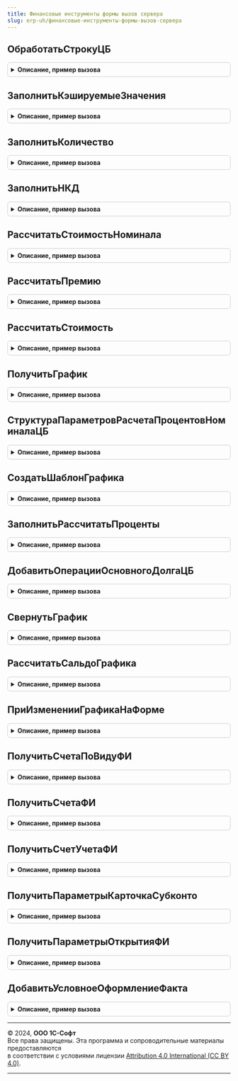 ```yaml
---
title: Финансовые инструменты формы вызов сервера
slug: erp-uh/финансовые-инструменты-формы-вызов-сервера
---
```



## ОбработатьСтрокуЦБ
<details style="margin: 1em 0; padding: 0.5em; border: 1px solid #ccc; border-radius: 6px;">

<summary style="font-weight: bold; cursor: pointer;">Описание, пример вызова</summary>

```bsl

Процедура ОбработатьСтрокуЦБ(СтрокаЦБ, СтруктураДействий, КэшируемыеЗначения) Экспорт
```

Пример вызова
```bsl
ФинансовыеИнструментыФормыВызовСервера.ОбработатьСтрокуЦБ(СтрокаЦБ, СтруктураДействий, КэшируемыеЗначения) 
```
</details>

## ЗаполнитьКэшируемыеЗначения
<details style="margin: 1em 0; padding: 0.5em; border: 1px solid #ccc; border-radius: 6px;">

<summary style="font-weight: bold; cursor: pointer;">Описание, пример вызова</summary>

```bsl

Процедура ЗаполнитьКэшируемыеЗначения(СтрокаЦБ, СтруктураДействий, КэшируемыеЗначения) Экспорт
```

Пример вызова
```bsl
ФинансовыеИнструментыФормыВызовСервера.ЗаполнитьКэшируемыеЗначения(СтрокаЦБ, СтруктураДействий, КэшируемыеЗначения));
```
</details>

## ЗаполнитьКоличество
<details style="margin: 1em 0; padding: 0.5em; border: 1px solid #ccc; border-radius: 6px;">

<summary style="font-weight: bold; cursor: pointer;">Описание, пример вызова</summary>

```bsl

Процедура ЗаполнитьКоличество(СтрокаЦБ, СтруктураДействий, КэшируемыеЗначения) Экспорт
```

Пример вызова
```bsl
ФинансовыеИнструментыФормыВызовСервера.ЗаполнитьКоличество(СтрокаЦБ, СтруктураДействий, КэшируемыеЗначения));
```
</details>

## ЗаполнитьНКД
<details style="margin: 1em 0; padding: 0.5em; border: 1px solid #ccc; border-radius: 6px;">

<summary style="font-weight: bold; cursor: pointer;">Описание, пример вызова</summary>

```bsl

Процедура ЗаполнитьНКД(СтрокаЦБ, СтруктураДействий, КэшируемыеЗначения) Экспорт
```

Пример вызова
```bsl
ФинансовыеИнструментыФормыВызовСервера.ЗаполнитьНКД(СтрокаЦБ, СтруктураДействий, КэшируемыеЗначения));
```
</details>

## РассчитатьСтоимостьНоминала
<details style="margin: 1em 0; padding: 0.5em; border: 1px solid #ccc; border-radius: 6px;">

<summary style="font-weight: bold; cursor: pointer;">Описание, пример вызова</summary>

```bsl

Процедура РассчитатьСтоимостьНоминала(СтрокаЦБ, СтруктураДействий, КэшируемыеЗначения) Экспорт
```

Пример вызова
```bsl
ФинансовыеИнструментыФормыВызовСервера.РассчитатьСтоимостьНоминала(СтрокаЦБ, СтруктураДействий, КэшируемыеЗначения));
```
</details>

## РассчитатьПремию
<details style="margin: 1em 0; padding: 0.5em; border: 1px solid #ccc; border-radius: 6px;">

<summary style="font-weight: bold; cursor: pointer;">Описание, пример вызова</summary>

```bsl

Процедура РассчитатьПремию(СтрокаЦБ, СтруктураДействий, КэшируемыеЗначения) Экспорт
```

Пример вызова
```bsl
ФинансовыеИнструментыФормыВызовСервера.РассчитатьПремию(СтрокаЦБ, СтруктураДействий, КэшируемыеЗначения));
```
</details>

## РассчитатьСтоимость
<details style="margin: 1em 0; padding: 0.5em; border: 1px solid #ccc; border-radius: 6px;">

<summary style="font-weight: bold; cursor: pointer;">Описание, пример вызова</summary>

```bsl

Процедура РассчитатьСтоимость(СтрокаЦБ, СтруктураДействий, КэшируемыеЗначения) Экспорт
```

Пример вызова
```bsl
ФинансовыеИнструментыФормыВызовСервера.РассчитатьСтоимость(СтрокаЦБ, СтруктураДействий, КэшируемыеЗначения));
```
</details>

## ПолучитьГрафик
<details style="margin: 1em 0; padding: 0.5em; border: 1px solid #ccc; border-radius: 6px;">

<summary style="font-weight: bold; cursor: pointer;">Описание, пример вызова</summary>

```bsl

Функция ПолучитьГрафик(СтруктураДействий, КонтекстВерсии, ПараметрыГрафика = Неопределено) Экспорт
```

Пример вызова
```bsl
Результат = ФинансовыеИнструментыФормыВызовСервера.ПолучитьГрафик(СтруктураДействий, КонтекстВерсии, ПараметрыГрафика);
```
</details>

## СтруктураПараметровРасчетаПроцентовНоминалаЦБ
<details style="margin: 1em 0; padding: 0.5em; border: 1px solid #ccc; border-radius: 6px;">

<summary style="font-weight: bold; cursor: pointer;">Описание, пример вызова</summary>

```bsl

Функция СтруктураПараметровРасчетаПроцентовНоминалаЦБ(КонтекстФИ, КонтекстВерсииГрафика) Экспорт
```

Пример вызова
```bsl
Результат = ФинансовыеИнструментыФормыВызовСервера.СтруктураПараметровРасчетаПроцентовНоминалаЦБ(КонтекстФИ, КонтекстВерсииГрафика) 
```
</details>

## СоздатьШаблонГрафика
<details style="margin: 1em 0; padding: 0.5em; border: 1px solid #ccc; border-radius: 6px;">

<summary style="font-weight: bold; cursor: pointer;">Описание, пример вызова</summary>

```bsl

Функция СоздатьШаблонГрафика(ЕстьПроценты, ЕстьКомиссии, ЕстьШтрафы) Экспорт
```

Пример вызова
```bsl
Результат = ФинансовыеИнструментыФормыВызовСервера.СоздатьШаблонГрафика(ЕстьПроценты, ЕстьКомиссии, ЕстьШтрафы));
```
</details>

## ЗаполнитьРассчитатьПроценты
<details style="margin: 1em 0; padding: 0.5em; border: 1px solid #ccc; border-radius: 6px;">

<summary style="font-weight: bold; cursor: pointer;">Описание, пример вызова</summary>

```bsl

Функция ЗаполнитьРассчитатьПроценты(КонтекстВерсии, ПараметрыРасчета, ДатаФактическихДанных = Неопределено) Экспорт
```

Пример вызова
```bsl
Результат = ФинансовыеИнструментыФормыВызовСервера.ЗаполнитьРассчитатьПроценты(КонтекстВерсии, ПараметрыРасчета, ДатаФактическихДанных);
```
</details>

## ДобавитьОперацииОсновногоДолгаЦБ
<details style="margin: 1em 0; padding: 0.5em; border: 1px solid #ccc; border-radius: 6px;">

<summary style="font-weight: bold; cursor: pointer;">Описание, пример вызова</summary>

```bsl

Функция ДобавитьОперацииОсновногоДолгаЦБ(График, ОсновнойДолг, ДатаФактическихДанных = Неопределено) Экспорт
```

Пример вызова
```bsl
Результат = ФинансовыеИнструментыФормыВызовСервера.ДобавитьОперацииОсновногоДолгаЦБ(График, ОсновнойДолг, ДатаФактическихДанных);
```
</details>

## СвернутьГрафик
<details style="margin: 1em 0; padding: 0.5em; border: 1px solid #ccc; border-radius: 6px;">

<summary style="font-weight: bold; cursor: pointer;">Описание, пример вызова</summary>

```bsl

Процедура СвернутьГрафик(График, ЕстьПроценты = Истина, ЕстьКомиссии = Истина, ЕстьШтрафы = Истина) Экспорт
```

Пример вызова
```bsl
ФинансовыеИнструментыФормыВызовСервера.СвернутьГрафик(График, ЕстьПроценты, ЕстьКомиссии, ЕстьШтрафы);
```
</details>

## РассчитатьСальдоГрафика
<details style="margin: 1em 0; padding: 0.5em; border: 1px solid #ccc; border-radius: 6px;">

<summary style="font-weight: bold; cursor: pointer;">Описание, пример вызова</summary>

```bsl

Процедура РассчитатьСальдоГрафика(КонтекстГрафика, ЕстьПроценты = Истина, ЕстьКомиссии = Истина, ЕстьШтрафы = Истина) Экспорт
```

Пример вызова
```bsl
ФинансовыеИнструментыФормыВызовСервера.РассчитатьСальдоГрафика(КонтекстГрафика, ЕстьПроценты, ЕстьКомиссии, ЕстьШтрафы);
```
</details>

## ПриИзмененииГрафикаНаФорме
<details style="margin: 1em 0; padding: 0.5em; border: 1px solid #ccc; border-radius: 6px;">

<summary style="font-weight: bold; cursor: pointer;">Описание, пример вызова</summary>

```bsl

Процедура ПриИзмененииГрафикаНаФорме(Форма, ВерсияФИ, СвернутьГрафик = Истина, РассчитатьСальдо = Истина, ОбновитьИтоги = Истина) Экспорт
```

Пример вызова
```bsl
ФинансовыеИнструментыФормыВызовСервера.ПриИзмененииГрафикаНаФорме(Форма, ВерсияФИ, СвернутьГрафик, РассчитатьСальдо, ОбновитьИтоги);
```
</details>

## ПолучитьСчетаПоВидуФИ
<details style="margin: 1em 0; padding: 0.5em; border: 1px solid #ccc; border-radius: 6px;">

<summary style="font-weight: bold; cursor: pointer;">Описание, пример вызова</summary>

```bsl

Функция ПолучитьСчетаПоВидуФИ(ВидФИ, Актив = Ложь) Экспорт
```

Пример вызова
```bsl
Результат = ФинансовыеИнструментыФормыВызовСервера.ПолучитьСчетаПоВидуФИ(ВидФИ, Актив);
```
</details>

## ПолучитьСчетаФИ
<details style="margin: 1em 0; padding: 0.5em; border: 1px solid #ccc; border-radius: 6px;">

<summary style="font-weight: bold; cursor: pointer;">Описание, пример вызова</summary>

```bsl

Функция ПолучитьСчетаФИ(ФИ, ИмяДокумента = Неопределено, ЭтоАктив = Истина) Экспорт
```

Пример вызова
```bsl
Результат = ФинансовыеИнструментыФормыВызовСервера.ПолучитьСчетаФИ(ФИ, ИмяДокумента, ЭтоАктив);
```
</details>

## ПолучитьСчетУчетаФИ
<details style="margin: 1em 0; padding: 0.5em; border: 1px solid #ccc; border-radius: 6px;">

<summary style="font-weight: bold; cursor: pointer;">Описание, пример вызова</summary>

```bsl

Функция ПолучитьСчетУчетаФИ(Организация, ДатаСреза, ФИ) Экспорт
```

Пример вызова
```bsl
Результат = ФинансовыеИнструментыФормыВызовСервера.ПолучитьСчетУчетаФИ(Организация, ДатаСреза, ФИ) 
```
</details>

## ПолучитьПараметрыКарточкаСубконто
<details style="margin: 1em 0; padding: 0.5em; border: 1px solid #ccc; border-radius: 6px;">

<summary style="font-weight: bold; cursor: pointer;">Описание, пример вызова</summary>

```bsl

Функция ПолучитьПараметрыКарточкаСубконто(ДокументСсылка, ИмяРеквизитСубконто = Неопределено) Экспорт
```

Пример вызова
```bsl
Результат = ФинансовыеИнструментыФормыВызовСервера.ПолучитьПараметрыКарточкаСубконто(ДокументСсылка, ИмяРеквизитСубконто);
```
</details>

## ПолучитьПараметрыОткрытияФИ
<details style="margin: 1em 0; padding: 0.5em; border: 1px solid #ccc; border-radius: 6px;">

<summary style="font-weight: bold; cursor: pointer;">Описание, пример вызова</summary>

```bsl

Функция ПолучитьПараметрыОткрытияФИ(Ссылка, ИдентификаторКоманды) Экспорт
```

Пример вызова
```bsl
Результат = ФинансовыеИнструментыФормыВызовСервера.ПолучитьПараметрыОткрытияФИ(Ссылка, ИдентификаторКоманды) 
```
</details>

## ДобавитьУсловноеОформлениеФакта
<details style="margin: 1em 0; padding: 0.5em; border: 1px solid #ccc; border-radius: 6px;">

<summary style="font-weight: bold; cursor: pointer;">Описание, пример вызова</summary>

```bsl

Процедура ДобавитьУсловноеОформлениеФакта(Форма, ДатаФакта = Неопределено) Экспорт
```

Пример вызова
```bsl
ФинансовыеИнструментыФормыВызовСервера.ДобавитьУсловноеОформлениеФакта(Форма, ДатаФакта);
```
</details>

---

© 2024, **ООО 1С-Софт**  
Все права защищены. Эта программа и сопроводительные материалы предоставляются  
в соответствии с условиями лицензии [Attribution 4.0 International (CC BY 4.0)](https://creativecommons.org/licenses/by/4.0/legalcode).

---
